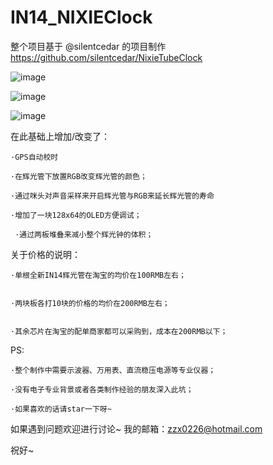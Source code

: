 # IN14_NIXIEClock

整个项目基于 @silentcedar 的项目制作 https://github.com/silentcedar/NixieTubeClock

![image](https://github.com/zzx0226/IN14_NIXIEClock/Picture/1.JPG)

![image](https://github.com/zzx0226/IN14_NIXIEClock/Picture/2.JPG)

![image](https://github.com/zzx0226/IN14_NIXIEClock/Picture/3.JPG)

在此基础上增加/改变了：

    ·GPS自动校时

    ·在辉光管下放置RGB改变辉光管的颜色；
	
    ·通过咪头对声音采样来开启辉光管与RGB来延长辉光管的寿命
    
    ·增加了一块128x64的OLED方便调试；
	
     ·通过两板堆叠来减小整个辉光钟的体积；

关于价格的说明：

    ·单根全新IN14辉光管在淘宝的均价在100RMB左右；


    ·两块板各打10块的价格的均价在200RMB左右；


    ·其余芯片在淘宝的配单商家都可以采购到，成本在200RMB以下；
	
PS:

    ·整个制作中需要示波器、万用表、直流稳压电源等专业仪器；

    ·没有电子专业背景或者各类制作经验的朋友深入此坑；

    ·如果喜欢的话请star一下呀~

如果遇到问题欢迎进行讨论~ 我的邮箱：zzx0226@hotmail.com

祝好~
